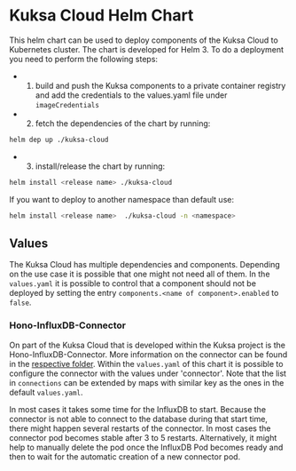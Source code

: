 # Kuksa Cloud Helm Chart
This helm chart can be used to deploy components of the Kuksa Cloud to Kubernetes cluster. The chart is developed for Helm 3. To do a deployment you need to perform the following steps:
- 1. build and push the Kuksa components to a private container registry and add the credentials to the values.yaml file under `imageCredentials`
- 2. fetch the dependencies of the chart by running: 

```bash
helm dep up ./kuksa-cloud
```
- 3. install/release the chart by running:
```bash
helm install <release name> ./kuksa-cloud
```
If you want to deploy to another namespace than default use:
```bash 
helm install <release name>  ./kuksa-cloud -n <namespace>
```

## Values
The Kuksa Cloud has multiple dependencies and components. Depending on the use case it is possible that one might not need all of them. In the `values.yaml` it is possible to control that a component should not be deployed by setting the entry `components.<name of component>.enabled` to `false`. 

### Hono-InfluxDB-Connector
On part of the Kuksa Cloud that is developed within the Kuksa project is the Hono-InfluxDB-Connector. More information on the connector can be found in the [respective folder](../../utils/hono-influxdb-connector/README.md). Within the `values.yaml` of this chart it is possible to configure the connector with the values under 'connector'. Note that the list in `connections` can be extended by maps with similar key as the ones in the default `values.yaml`.

In most cases it takes some time for the InfluxDB to start. Because the connector is not able to connect to the database during that start time, there might happen several restarts of the connector. In most cases the connector pod becomes stable after 3 to 5 restarts. Alternatively, it might help to manually delete the pod once the InfluxDB Pod becomes ready and then to wait for the automatic creation of a new connector pod. 
